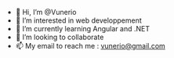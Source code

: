 - 👋 Hi, I’m @Vunerio
- 👀 I’m interested in web developpement
- 🌱 I’m currently learning Angular and .NET
- 💞️ I’m looking to collaborate
- 📫 My email to reach me : vunerio@gmail.com
